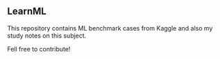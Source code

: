 ## LearnML

This repository contains ML benchmark cases from Kaggle and also my study notes on this subject.

Fell free to contribute!
